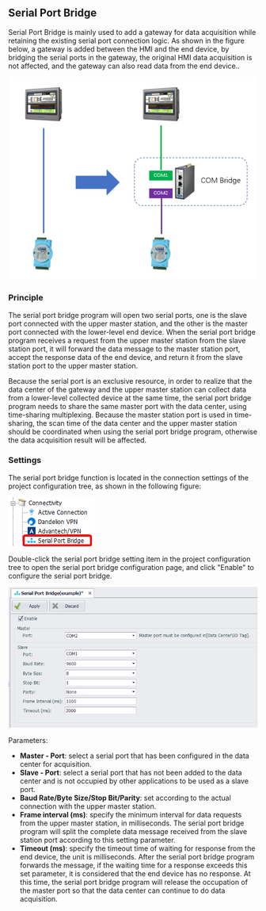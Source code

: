 ## Serial Port Bridge

Serial Port Bridge is mainly used to add a gateway for data acquisition while retaining the existing serial port connection logic. As shown in the figure below, a gateway is added between the HMI and the end device, by bridging the serial ports in the gateway, the original HMI data acquisition is not affected, and the gateway can also read data from the end device..

![](ComBridge_0.png)

### Principle

The serial port bridge program will open two serial ports, one is the slave port connected with the upper master station, and the other is the master port connected with the lower-level end device. When the serial port bridge program receives a request from the upper master station from the slave station port, it will forward the data message to the master station port, accept the response data of the end device, and return it from the slave station port to the upper master station.

Because the serial port is an exclusive resource, in order to realize that the data center of the gateway and the upper master station can collect data from a lower-level collected device at the same time, the serial port bridge program needs to share the same master port with the data center, using time-sharing multiplexing. Because the master station port is used in time-sharing, the scan time of the data center and the upper master station should be coordinated when using the serial port bridge program, otherwise the data acquisition result will be affected.

### Settings

The serial port bridge function is located in the connection settings of the project configuration tree, as shown in the following figure:

![](ComBridge_1.png)

Double-click the serial port bridge setting item in the project configuration tree to open the serial port bridge configuration page, and click "Enable" to configure the serial port bridge.

![](ComBridge_2.png)

Parameters:

- **Master - Port**: select a serial port that has been configured in the data center for acquisition.
- **Slave - Port**: select a serial port that has not been added to the data center and is not occupied by other applications to be used as a slave port.
- **Baud Rate/Byte Size/Stop Bit/Parity**: set according to the actual connection with the upper master station.
- **Frame interval (ms)**: specify the minimum interval for data requests from the upper master station, in milliseconds. The serial port bridge program will split the complete data message received from the slave station port according to this setting parameter.
- **Timeout (ms)**: specify the timeout time of waiting for response from the end device, the unit is milliseconds. After the serial port bridge program forwards the message, if the waiting time for a response exceeds this set parameter, it is considered that the end device has no response. At this time, the serial port bridge program will release the occupation of the master port so that the data center can continue to do data acquisition.
